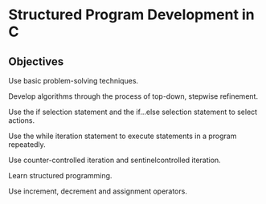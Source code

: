 # Structured Program Development in C

## Objectives

Use basic problem-solving techniques.

Develop algorithms through the process of top-down, stepwise refinement. 

Use the if selection statement and the if…else selection statement to select actions. 

Use the while iteration statement to execute statements in a program repeatedly. 

Use counter-controlled iteration and sentinelcontrolled iteration. 

Learn structured programming. 

Use increment, decrement and assignment operators.